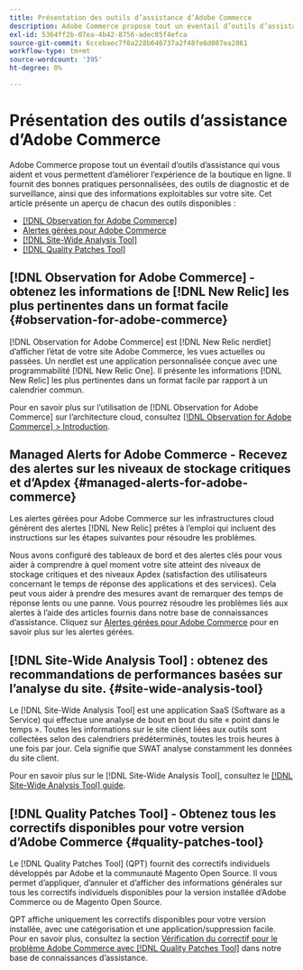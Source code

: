 ```yaml
---
title: Présentation des outils d’assistance d’Adobe Commerce
description: Adobe Commerce propose tout un éventail d’outils d’assistance qui vous aident et vous permettent d’améliorer l’expérience de la boutique en ligne.
exl-id: 5364ff2b-07ea-4b42-8756-adec85f4efca
source-git-commit: 6ccebaec7f0a228b646737a2f48fe6d087ea2861
workflow-type: tm+mt
source-wordcount: '395'
ht-degree: 0%

---
```


# Présentation des outils d’assistance d’Adobe Commerce

Adobe Commerce propose tout un éventail d’outils d’assistance qui vous aident et vous permettent d’améliorer l’expérience de la boutique en ligne.
Il fournit des bonnes pratiques personnalisées, des outils de diagnostic et de surveillance, ainsi que des informations exploitables sur votre site.
Cet article présente un aperçu de chacun des outils disponibles :

* [[!DNL Observation for Adobe Commerce]](#observation-for-adobe-commerce)
* [Alertes gérées pour Adobe Commerce](#managed-alerts-for-adobe-commerce)
* [[!DNL Site-Wide Analysis Tool]](#site-wide-analysis-tool)
* [[!DNL Quality Patches Tool]](#quality-patches-tool)

## [!DNL Observation for Adobe Commerce] - obtenez les informations de [!DNL New Relic] les plus pertinentes dans un format facile {#observation-for-adobe-commerce}

[!DNL Observation for Adobe Commerce] est [!DNL New Relic nerdlet] d’afficher l’état de votre site Adobe Commerce, les vues actuelles ou passées. Un nerdlet est une application personnalisée conçue avec une programmabilité [!DNL New Relic One]. Il présente les informations [!DNL New Relic] les plus pertinentes dans un format facile par rapport à un calendrier commun.

Pour en savoir plus sur l’utilisation de [!DNL Observation for Adobe Commerce] sur l’architecture cloud, consultez [[!DNL Observation for Adobe Commerce] > Introduction](https://experienceleague.adobe.com/docs/commerce-operations/tools/observation-for-adobe-commerce/intro.html?lang=fr).

## Managed Alerts for Adobe Commerce - Recevez des alertes sur les niveaux de stockage critiques et d’Apdex  {#managed-alerts-for-adobe-commerce}

Les alertes gérées pour Adobe Commerce sur les infrastructures cloud génèrent des alertes [!DNL New Relic] prêtes à l’emploi qui incluent des instructions sur les étapes suivantes pour résoudre les problèmes.

Nous avons configuré des tableaux de bord et des alertes clés pour vous aider à comprendre à quel moment votre site atteint des niveaux de stockage critiques et des niveaux Apdex (satisfaction des utilisateurs concernant le temps de réponse des applications et des services). Cela peut vous aider à prendre des mesures avant de remarquer des temps de réponse lents ou une panne. Vous pourrez résoudre les problèmes liés aux alertes à l’aide des articles fournis dans notre base de connaissances d’assistance. Cliquez sur [Alertes gérées pour Adobe Commerce](https://experienceleague.adobe.com/fr/docs/commerce-operations/tools/managed-alerts-for-adobe-commerce/managed-alerts-for-magento-commerce) pour en savoir plus sur les alertes gérées.


## [!DNL Site-Wide Analysis Tool] : obtenez des recommandations de performances basées sur l’analyse du site. {#site-wide-analysis-tool}

Le [!DNL Site-Wide Analysis Tool] est une application SaaS (Software as a Service) qui effectue une analyse de bout en bout du site « point dans le temps ». Toutes les informations sur le site client liées aux outils sont collectées selon des calendriers prédéterminés, toutes les trois heures à une fois par jour. Cela signifie que SWAT analyse constamment les données du site client.

Pour en savoir plus sur le [!DNL Site-Wide Analysis Tool], consultez le [[!DNL Site-Wide Analysis Tool] guide](https://experienceleague.adobe.com/docs/commerce-operations/tools/site-wide-analysis-tool/intro.html?lang=fr).

## [!DNL Quality Patches Tool] - Obtenez tous les correctifs disponibles pour votre version d’Adobe Commerce {#quality-patches-tool}

Le [!DNL Quality Patches Tool] (QPT) fournit des correctifs individuels développés par Adobe et la communauté Magento Open Source. Il vous permet d’appliquer, d’annuler et d’afficher des informations générales sur tous les correctifs individuels disponibles pour la version installée d’Adobe Commerce ou de Magento Open Source.

QPT affiche uniquement les correctifs disponibles pour votre version installée, avec une catégorisation et une application/suppression facile. Pour en savoir plus, consultez la section [Vérification du correctif pour le problème Adobe Commerce avec [!DNL Quality Patches Tool]](/help/support-tools/patches-available-in-qpt-tool/check-patch-for-magento-issue-with-magento-quality-patches.md) dans notre base de connaissances d’assistance.
